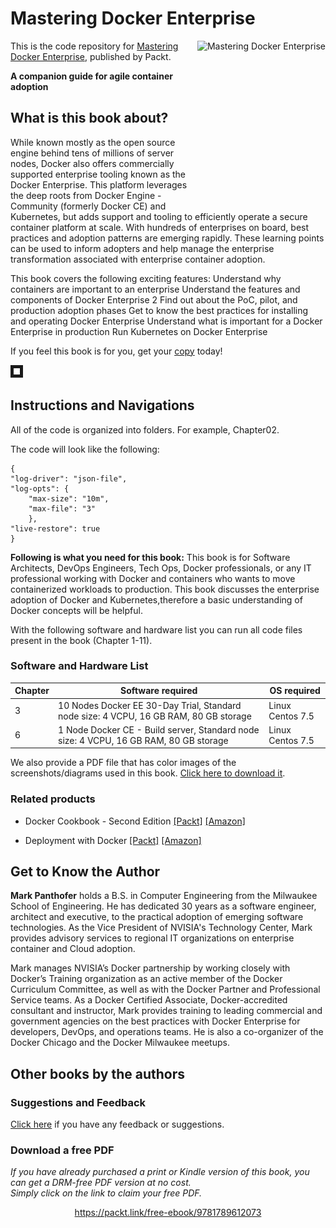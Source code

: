 


# Mastering Docker Enterprise

<a href="https://www.packtpub.com/virtualization-and-cloud/mastering-docker-enterprise?utm_source=github&utm_medium=repository&utm_campaign=9781789612073 "><img src="https://d1ldz4te4covpm.cloudfront.net/sites/default/files/imagecache/ppv4_main_book_cover/B12053.png" alt="Mastering Docker Enterprise" height="256px" align="right"></a>

This is the code repository for [Mastering Docker Enterprise](https://www.packtpub.com/virtualization-and-cloud/mastering-docker-enterprise?utm_source=github&utm_medium=repository&utm_campaign=9781789612073 ), published by Packt.

**A companion guide for agile container adoption**

## What is this book about?
While known mostly as the open source engine behind tens of millions of server nodes, Docker also offers commercially supported enterprise tooling known as the Docker Enterprise. This platform leverages the deep roots from Docker Engine - Community (formerly Docker CE) and Kubernetes, but adds support and tooling to efficiently operate a secure container platform at scale. With hundreds of enterprises on board, best practices and adoption patterns are emerging rapidly. These learning points can be used to inform adopters and help manage the enterprise transformation associated with enterprise container adoption.

This book covers the following exciting features:
Understand why containers are important to an enterprise 
Understand the features and components of Docker Enterprise 2 
Find out about the PoC, pilot, and production adoption phases 
Get to know the best practices for installing and operating Docker Enterprise 
Understand what is important for a Docker Enterprise in production 
Run Kubernetes on Docker Enterprise 

If you feel this book is for you, get your [copy](https://www.amazon.com/dp/1789612071) today!

<a href="https://www.packtpub.com/?utm_source=github&utm_medium=banner&utm_campaign=GitHubBanner"><img src="https://raw.githubusercontent.com/PacktPublishing/GitHub/master/GitHub.png" 
alt="https://www.packtpub.com/" border="5" /></a>

## Instructions and Navigations
All of the code is organized into folders. For example, Chapter02.

The code will look like the following:
```
{
"log-driver": "json-file",
"log-opts": {
    "max-size": "10m",
    "max-file": "3"
    },
"live-restore": true
}
```

**Following is what you need for this book:**
This book is for Software Architects, DevOps Engineers, Tech Ops, Docker professionals, or any IT professional working with Docker and containers who wants to move containerized workloads to production. This book discusses the enterprise adoption of Docker and Kubernetes,therefore a basic understanding of Docker concepts will be helpful.

With the following software and hardware list you can run all code files present in the book (Chapter 1-11).
### Software and Hardware List
| Chapter | Software required | OS required |
| -------- | ------------------------------------ | ----------------------------------- |
| 3 | 10 Nodes Docker EE 30-Day Trial, Standard node size: 4 VCPU, 16 GB RAM, 80 GB storage | Linux Centos 7.5 |
| 6 | 1 Node Docker CE - Build server, Standard node size: 4 VCPU, 16 GB RAM, 80 GB storage | Linux Centos 7.5 |

We also provide a PDF file that has color images of the screenshots/diagrams used in this book. [Click here to download it](https://www.packtpub.com/sites/default/files/downloads/9781789612073_ColorImages.pdf).

### Related products
* Docker Cookbook - Second Edition [[Packt]](https://www.packtpub.com/virtualization-and-cloud/docker-cookbook-second-edition?utm_source=github&utm_medium=repository&utm_campaign=9781788626866 ) [[Amazon]](https://www.amazon.com/dp/1788626869)

* Deployment with Docker [[Packt]](https://www.packtpub.com/virtualization-and-cloud/deployment-docker?utm_source=github&utm_medium=repository&utm_campaign=9781786469007 ) [[Amazon]](https://www.amazon.com/dp/1786469006)


## Get to Know the Author
**Mark Panthofer**
holds a B.S. in Computer Engineering from the Milwaukee School of Engineering. He has dedicated 30 years as a software engineer, architect and executive, to the practical adoption of emerging software technologies. As the Vice President of NVISIA's Technology Center, Mark provides advisory services to regional IT organizations on enterprise container and Cloud adoption.

Mark manages NVISIA’s Docker partnership by working closely with Docker’s Training organization as an active member of the Docker Curriculum Committee, as well as with the Docker Partner and Professional Service teams. As a Docker Certified Associate, Docker-accredited consultant and instructor, Mark provides training to leading commercial and government agencies on the best practices with Docker Enterprise for developers, DevOps, and operations teams. He is also a co-organizer of the Docker Chicago and the Docker Milwaukee meetups.


## Other books by the authors

### Suggestions and Feedback
[Click here](https://docs.google.com/forms/d/e/1FAIpQLSdy7dATC6QmEL81FIUuymZ0Wy9vH1jHkvpY57OiMeKGqib_Ow/viewform) if you have any feedback or suggestions.
### Download a free PDF

 <i>If you have already purchased a print or Kindle version of this book, you can get a DRM-free PDF version at no cost.<br>Simply click on the link to claim your free PDF.</i>
<p align="center"> <a href="https://packt.link/free-ebook/9781789612073">https://packt.link/free-ebook/9781789612073 </a> </p>